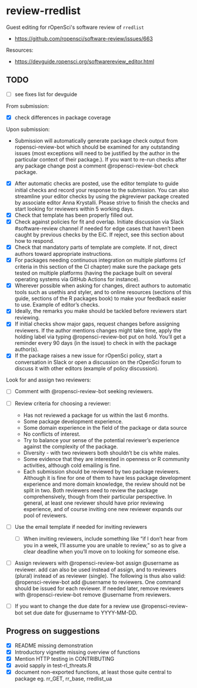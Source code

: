 # review-rredlist

Guest editing for rOpenSci's software review of `rredlist`

- https://github.com/ropensci/software-review/issues/663

Resources:

- https://devguide.ropensci.org/softwarereview_editor.html

## TODO

- [ ] see fixes list for devguide


From submission: 

- [X] check differences in package coverage


Upon submission:

- Submission will automatically generate package check output from ropensci-review-bot which should be examined for any outstanding issues (most exceptions will need to be justified by the author in the particular context of their package.). If you want to re-run checks after any package change post a comment @ropensci-review-bot check package.
- [X] After automatic checks are posted, use the editor template to guide initial checks and record your response to the submission. You can also streamline your editor checks by using the pkgreviewr package created by associate editor Anna Krystalli. Please strive to finish the checks and start looking for reviewers within 5 working days.
- [X] Check that template has been properly filled out.
- [X] Check against policies for fit and overlap. Initiate discussion via Slack #software-review channel if needed for edge cases that haven’t been caught by previous checks by the EiC. If reject, see this section about how to respond.
- [X] Check that mandatory parts of template are complete. If not, direct authors toward appropriate instructions.
- [X] For packages needing continuous integration on multiple platforms (cf criteria in this section of the CI chapter) make sure the package gets tested on multiple platforms (having the package built on several operating systems via GitHub Actions for instance).
- [X] Wherever possible when asking for changes, direct authors to automatic tools such as usethis and styler, and to online resources (sections of this guide, sections of the R packages book) to make your feedback easier to use. Example of editor’s checks.
- [X] Ideally, the remarks you make should be tackled before reviewers start reviewing.
- [X] If initial checks show major gaps, request changes before assigning reviewers. If the author mentions changes might take time, apply the holding label via typing @ropensci-review-bot put on hold. You’ll get a reminder every 90 days (in the issue) to check in with the package author(s).
- [X] If the package raises a new issue for rOpenSci policy, start a conversation in Slack or open a discussion on the rOpenSci forum to discuss it with other editors (example of policy discussion).

Look for and assign two reviewers:

- [ ] Comment with @ropensci-review-bot seeking reviewers.
- [ ] Review criteria for choosing a reviewer:
  - Has not reviewed a package for us within the last 6 months.
  - Some package development experience.
  - Some domain experience in the field of the package or data source
  - No conflicts of interest.
  - Try to balance your sense of the potential reviewer’s experience against the complexity of the package.
  - Diversity - with two reviewers both shouldn’t be cis white males.
  - Some evidence that they are interested in openness or R community activities, although cold emailing is fine.
  - Each submission should be reviewed by two package reviewers. Although it is fine for one of them to have less package development experience and more domain knowledge, the review should not be split in two. Both reviewers need to review the package comprehensively, though from their particular perspective. In general, at least one reviewer should have prior reviewing experience, and of course inviting one new reviewer expands our pool of reviewers.
- [ ] Use the email template if needed for inviting reviewers
  - [ ] When inviting reviewers, include something like “if I don’t hear from you in a week, I’ll assume you are unable to review,” so as to give a clear deadline when you’ll move on to looking for someone else.
- [ ] Assign reviewers with @ropensci-review-bot assign @username as reviewer. add can also be used instead of assign, and to reviewers (plural) instead of as reviewer (single). The following is thus also valid: @ropensci-review-bot add @username to reviewers. One command should be issued for each reviewer. If needed later, remove reviewers with @ropensci-review-bot remove @username from reviewers.
- [ ] If you want to change the due date for a review use @ropensci-review-bot set due date for @username to YYYY-MM-DD.


## Progress on suggestions

- [X] README missing demonstration
- [X] Introductory vignette missing overview of functions
- [X] Mention HTTP testing in CONTRIBUTING
- [X] avoid sapply in test-rl_threats.R
- [X] document non-exported functions, at least those quite central to package eg. rr_GET, rr_base, rredlist_ua
